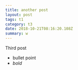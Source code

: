 ```yaml
---
title: another post
layout: post
tags: t1
category: t3
date: 2018-10-21T08:16:20.108Z
summary: w
---
```

Third post
 - bullet point
 - *bold* 
